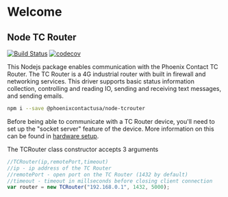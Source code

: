 # Welcome

## Node TC Router
[![Build Status](https://travis-ci.org/PhoenixContactUSA/node-tcrouter.svg?branch=master)](https://travis-ci.org/PhoenixContactUSA/node-tcrouter)
[![codecov](https://codecov.io/gh/PhoenixContactUSA/node-tcrouter/branch/master/graph/badge.svg)](https://codecov.io/gh/PhoenixContactUSA/node-tcrouter)

This Nodejs package enables communication with the Phoenix Contact TC Router. The TC Router is a 4G industrial router with built in firewall and networking services. This driver supports basic status information collection, controlling and reading IO, sending and receiving text messages, and sending emails.

```bash
npm i --save @phoenixcontactusa/node-tcrouter
```

Before being able to communicate with a TC Router device, you'll need to set up the "socket server" feature of the device.  More information on this can be found in [hardware setup](setup/device-setup.md).

The TCRouter class constructor accepts 3 arguments

```javascript
//TCRouter(ip,remotePort,timeout)
//ip - ip address of the TC Router
//remotePort - open port on the TC Router (1432 by default)
//timeout - timeout in millseconds before closing client connection
var router = new TCRouter("192.168.0.1", 1432, 5000);
```

